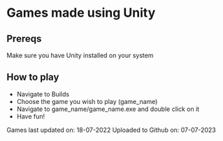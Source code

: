 # Games made using Unity
## Prereqs
Make sure you have Unity installed on your system
## How to play
- Navigate to Builds
- Choose the game you wish to play (game_name)
- Navigate to game_name/game_name.exe and double click on it
- Have fun!

Games last updated on: 18-07-2022
Uploaded to Github on: 07-07-2023